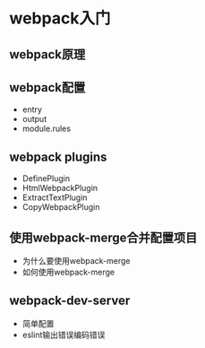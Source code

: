 # webpack入门
## webpack原理
## webpack配置
* entry 
* output
* module.rules
## webpack plugins
* DefinePlugin
* HtmlWebpackPlugin
* ExtractTextPlugin
* CopyWebpackPlugin
## 使用webpack-merge合并配置项目
* 为什么要使用webpack-merge
* 如何使用webpack-merge
## webpack-dev-server
* 简单配置
* eslint输出错误编码错误